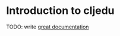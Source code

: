 # Introduction to cljedu

TODO: write [great documentation](http://jacobian.org/writing/what-to-write/)
